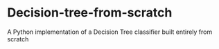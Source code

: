 # Decision-tree-from-scratch
A Python implementation of a Decision Tree classifier built entirely from scratch
